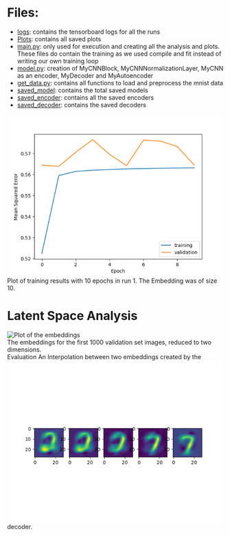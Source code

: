 # Files: 
* [logs](logs): contains the tensorboard logs for all the runs
* [Plots](Plots): contains all saved plots
* [main.py](main.py): only used for execution and creating all the analysis and plots. These files do contain the training as we used compile and fit instead of writing our own training loop
* [model.py](model.py): creation of MyCNNBlock, MyCNNNormalizationLayer, MyCNN as an encoder, MyDecoder and MyAutoencoder
* [get_data.py](get_data.py): contains all functions to load and preprocess the mnist data
* [saved_model](saved_model): contains the total saved models
* [saved_encoder](saved_encoder): contains all the saved encoders
* [saved_decoder](saved_decoder): contains the saved decoders

<img src="Plots/run-1.png" align="left" alt="Plot of training results with 10 epochs in run 1" width="700"/>
Plot of training results with 10 epochs in run 1. The Embedding was of size 10. 
<br clear="left"/>

# Latent Space Analysis
<img src="Plots/run-1_embedded.png" align="left" alt="Plot of the embeddings" width="700"/>
The embeddings for the first 1000 validation set images, reduced to two dimensions. 
<br clear="left"/>
Evaluation
<img src="Plots/run-1_interpolation.png" align="left" alt="Plot of an interpolation between two embeddings" width="700"/>
An Interpolation between two embeddings created by the decoder. 
<br clear="left"/>